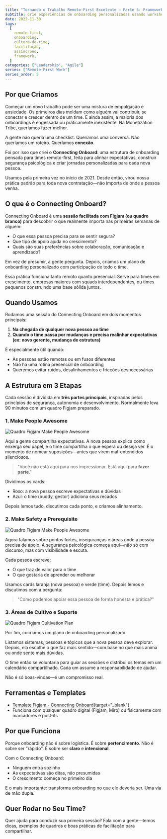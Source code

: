 ```yaml
---
title: "Tornando o Trabalho Remoto-First Excelente — Parte 5: Framework Connecting Onboard"
subtitle: Crie experiências de onboarding personalizadas usando workshops colaborativos que descobrem necessidades individuais, constroem segurança psicológica e promovem pertencimento desde o primeiro dia
date: 2022-11-30
tags:
  [
    remote-first,
    onboarding,
    cultura-de-time,
    facilitação,
    assíncrono,
    framework,
  ]
categories: ["Leadership", "Agile"]
series: ["Remote-First Work"]
series_order: 5
---
```


## Por que Criamos

Começar um novo trabalho pode ser uma mistura de empolgação e ansiedade. Os primeiros dias moldam como alguém vai contribuir, se conectar e crescer dentro de um time. E ainda assim, a maioria dos onboardings é engessada ou praticamente inexistente. Na Monetization Tribe, queríamos fazer melhor.

A gente não queria uma checklist. Queríamos uma conversa.
Não queríamos um roteiro. Queríamos **conexão**.

Foi por isso que criei o **Connecting Onboard**: uma estrutura de onboarding pensada para times remoto-first, feita para alinhar expectativas, construir segurança psicológica e criar jornadas personalizadas para cada nova pessoa.

Usamos pela primeira vez no início de 2021. Desde então, virou nossa prática padrão para toda nova contratação—não importa de onde a pessoa venha.

## O que é o Connecting Onboard?

Connecting Onboard é uma **sessão facilitada com Figjam (ou quadro branco)** para descobrir o que realmente importa nas primeiras semanas de alguém:

- O que essa pessoa precisa para se sentir segura?
- Que tipo de apoio ajuda no crescimento?
- Quais são suas preferências sobre colaboração, comunicação e aprendizado?

Em vez de presumir, a gente pergunta.
Depois, criamos um plano de onboarding personalizado com participação de todo o time.

Essa prática funciona tanto remoto quanto presencial. Serve para times em crescimento, empresas maiores com squads interdependentes, ou times pequenos construindo uma base sólida juntos.

## Quando Usamos

Rodamos uma sessão do Connecting Onboard em dois momentos principais:

1. **Na chegada de qualquer nova pessoa ao time**
2. **Quando o time passa por mudanças e precisa realinhar expectativas (ex: novo gerente, mudança de estrutura)**

É especialmente útil quando:

- As pessoas estão remotas ou em fusos diferentes
- Não há uma rotina presencial de onboarding
- Queremos evitar ruídos, desalinhamentos e fricções desnecessárias

## A Estrutura em 3 Etapas

Cada sessão é dividida em **três partes principais**, inspiradas pelos princípios de segurança, autonomia e desenvolvimento. Normalmente leva 90 minutos com um quadro Figjam preparado.

### 1. Make People Awesome

![Quadro Figjam Make People Awesome](/uploads/2022/11/expectation_and_awesome.png)

Aqui a gente compartilha expectativas. A nova pessoa explica como enxerga seu papel, e o time compartilha o que espera ou deseja ver. É o momento de nomear suposições—antes que virem mal-entendidos silenciosos.

> "Você não está aqui para nos impressionar. Está aqui para **fazer parte**."

Dividimos os cards:

- Roxo: a nova pessoa escreve expectativas e dúvidas
- Azul: o time (buddy, gestor) adiciona seus recados

Depois lemos tudo, discutimos cada ponto, e criamos alinhamento.

### 2. Make Safety a Prerequisite

![Quadro Figjam Make People Awesome](/uploads/2022/11/expectation_and_awesome.png)

Agora falamos sobre pontos fortes, inseguranças e áreas onde a pessoa precisa de apoio. A segurança psicológica começa aqui—não só com discurso, mas com visibilidade e escuta.

Cada pessoa escreve:

- O que traz de valor para o time
- O que gostaria de aprender ou melhorar

Usamos cards laranja (nova pessoa) e verde (time).
Depois lemos e discutimos com a pergunta:

> "Como podemos apoiar essa pessoa de forma honesta e prática?"

### 3. Áreas de Cultivo e Suporte

![Quadro Figjam Cultivation Plan](/uploads/2022/11/cultivation_ares.png)

Por fim, cocriamos um plano de onboarding personalizado.

Listamos sistemas, pessoas e tópicos que a nova pessoa deve explorar. Depois, ela escolhe o que faz mais sentido—com base no que mais anima ou onde sente mais dúvidas.

O time então se voluntaria para guiar as sessões e distribui os temas em um calendário compartilhado. Cada um assume a responsabilidade de ajudar.

Não é só boas-vindas—é um compromisso real.

## Ferramentas e Templates

- [Template Figjam - Connecting Onboard](https://www.figma.com/community/file/1517925221825604738){target="\_blank"}
- Funciona com qualquer quadro digital (Figjam, Miro) ou fisicamente com marcadores e post-its

## Por que Funciona

Porque onboarding não é sobre logística. É sobre **pertencimento**.
Não é sobre ser "rápido". É sobre ser **claro** e **intencional**.

Com o Connecting Onboard:

- Ninguém entra sozinho
- As expectativas são ditas, não presumidas
- O crescimento começa no primeiro dia

E o mais importante: transforma onboarding no que ele deveria ser.
Uma via de mão dupla.

## Quer Rodar no Seu Time?

Quer ajuda para conduzir sua primeira sessão?
Fala com a gente—temos dicas, exemplos de quadros e boas práticas de facilitação para compartilhar.
